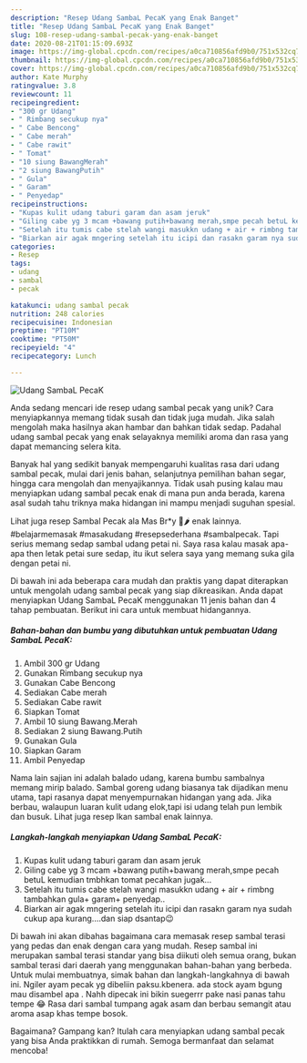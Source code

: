 ```yaml
---
description: "Resep Udang SambaL PecaK yang Enak Banget"
title: "Resep Udang SambaL PecaK yang Enak Banget"
slug: 108-resep-udang-sambal-pecak-yang-enak-banget
date: 2020-08-21T01:15:09.693Z
image: https://img-global.cpcdn.com/recipes/a0ca710856afd9b0/751x532cq70/udang-sambal-pecak-foto-resep-utama.jpg
thumbnail: https://img-global.cpcdn.com/recipes/a0ca710856afd9b0/751x532cq70/udang-sambal-pecak-foto-resep-utama.jpg
cover: https://img-global.cpcdn.com/recipes/a0ca710856afd9b0/751x532cq70/udang-sambal-pecak-foto-resep-utama.jpg
author: Kate Murphy
ratingvalue: 3.8
reviewcount: 11
recipeingredient:
- "300 gr Udang"
- " Rimbang secukup nya"
- " Cabe Bencong"
- " Cabe merah"
- " Cabe rawit"
- " Tomat"
- "10 siung BawangMerah"
- "2 siung BawangPutih"
- " Gula"
- " Garam"
- " Penyedap"
recipeinstructions:
- "Kupas kulit udang taburi garam dan asam jeruk"
- "Giling cabe yg 3 mcam +bawang putih+bawang merah,smpe pecah betuL kemudian tmbhkan tomat pecahkan jugak..."
- "Setelah itu tumis cabe stelah wangi masukkn udang + air + rimbng tambahkan gula+ garam+ penyedap.."
- "Biarkan air agak mngering setelah itu icipi dan rasakn garam nya sudah cukup apa kurang....dan siap dsantap😉"
categories:
- Resep
tags:
- udang
- sambal
- pecak

katakunci: udang sambal pecak 
nutrition: 248 calories
recipecuisine: Indonesian
preptime: "PT10M"
cooktime: "PT50M"
recipeyield: "4"
recipecategory: Lunch

---
```



![Udang SambaL PecaK](https://img-global.cpcdn.com/recipes/a0ca710856afd9b0/751x532cq70/udang-sambal-pecak-foto-resep-utama.jpg)

Anda sedang mencari ide resep udang sambal pecak yang unik? Cara menyiapkannya memang tidak susah dan tidak juga mudah. Jika salah mengolah maka hasilnya akan hambar dan bahkan tidak sedap. Padahal udang sambal pecak yang enak selayaknya memiliki aroma dan rasa yang dapat memancing selera kita.

Banyak hal yang sedikit banyak mempengaruhi kualitas rasa dari udang sambal pecak, mulai dari jenis bahan, selanjutnya pemilihan bahan segar, hingga cara mengolah dan menyajikannya. Tidak usah pusing kalau mau menyiapkan udang sambal pecak enak di mana pun anda berada, karena asal sudah tahu triknya maka hidangan ini mampu menjadi suguhan spesial.

Lihat juga resep Sambal Pecak ala Mas Br*y 🧅🌶 enak lainnya. #belajarmemasak #masakudang #resepsederhana #sambalpecak. Tapi serius memang sedap sambal udang petai ni. Saya rasa kalau masak apa-apa then letak petai sure sedap, itu ikut selera saya yang memang suka gila dengan petai ni.


Di bawah ini ada beberapa cara mudah dan praktis yang dapat diterapkan untuk mengolah udang sambal pecak yang siap dikreasikan. Anda dapat menyiapkan Udang SambaL PecaK menggunakan 11 jenis bahan dan 4 tahap pembuatan. Berikut ini cara untuk membuat hidangannya.

<!--inarticleads1-->

##### Bahan-bahan dan bumbu yang dibutuhkan untuk pembuatan Udang SambaL PecaK:

1. Ambil 300 gr Udang
1. Gunakan  Rimbang secukup nya
1. Gunakan  Cabe Bencong
1. Sediakan  Cabe merah
1. Sediakan  Cabe rawit
1. Siapkan  Tomat
1. Ambil 10 siung Bawang.Merah
1. Sediakan 2 siung Bawang.Putih
1. Gunakan  Gula
1. Siapkan  Garam
1. Ambil  Penyedap


Nama lain sajian ini adalah balado udang, karena bumbu sambalnya memang mirip balado. Sambal goreng udang biasanya tak dijadikan menu utama, tapi rasanya dapat menyempurnakan hidangan yang ada. Jika berbau, walaupun luaran kulit udang elok,tapi isi udang telah pun lembik dan busuk. Lihat juga resep Ikan sambal enak lainnya. 

<!--inarticleads2-->

##### Langkah-langkah menyiapkan Udang SambaL PecaK:

1. Kupas kulit udang taburi garam dan asam jeruk
1. Giling cabe yg 3 mcam +bawang putih+bawang merah,smpe pecah betuL kemudian tmbhkan tomat pecahkan jugak...
1. Setelah itu tumis cabe stelah wangi masukkn udang + air + rimbng tambahkan gula+ garam+ penyedap..
1. Biarkan air agak mngering setelah itu icipi dan rasakn garam nya sudah cukup apa kurang....dan siap dsantap😉


Di bawah ini akan dibahas bagaimana cara memasak resep sambal terasi yang pedas dan enak dengan cara yang mudah. Resep sambal ini merupakan sambal terasi standar yang bisa diikuti oleh semua orang, bukan sambal terasi dari daerah yang menggunakan bahan-bahan yang berbeda. Untuk mulai membuatnya, simak bahan dan langkah-langkahnya di bawah ini. Ngiler ayam pecak yg dibeliin paksu.kbenera. ada stock ayam bgung mau disambel apa . Nahh dipecak ini bikin suegerrr pake nasi panas tahu tempe 😂 Rasa dari sambal tumpang agak asam dan berbau semangit atau aroma asap khas tempe bosok. 

Bagaimana? Gampang kan? Itulah cara menyiapkan udang sambal pecak yang bisa Anda praktikkan di rumah. Semoga bermanfaat dan selamat mencoba!
